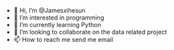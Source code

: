 - 👋 Hi, I’m @Jamesxihesun
- 👀 I’m interested in programming
- 🌱 I’m currently learning Python
- 💞️ I’m looking to collaborate on the data related project
- 📫 How to reach me send me email

<!---
Jamesxihesun/Jamesxihesun is a ✨ special ✨ repository because its `README.md` (this file) appears on your GitHub profile.
You can click the Preview link to take a look at your changes.
--->
